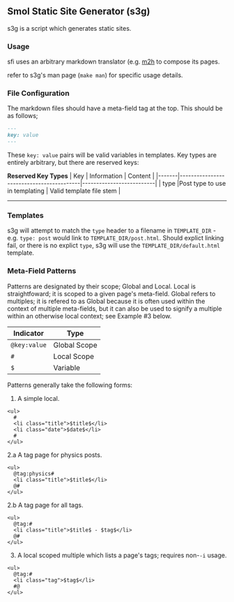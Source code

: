 Smol Static Site Generator (s3g)
----

s3g is a script which generates static sites.

### Usage

sfi uses an arbitrary markdown translator (e.g. [m2h](https://github.com/u20n/m2h) to compose its pages.

refer to s3g's man page (`make man`) for specific usage details.

### File Configuration
The markdown files should have a meta-field tag at the top. This should be as follows;

```md
---
key: value
---
```

These `key: value` pairs will be valid variables in templates. Key types are entirely arbitrary, but there are reserved keys:

**Reserved Key Types**
| Key   | Information                              | Content                  |
|-------|------------------------------------------|--------------------------|
| type  |Post type to use in templating            | Valid template file stem |

---

### Templates
s3g will attempt to match the `type` header to a filename in `TEMPLATE_DIR` - e.g. `type: post` would link to `TEMPLATE_DIR/post.html`. Should explict linking fail, or there is no explict `type`, s3g will use the `TEMPLATE_DIR/default.html` template.

### Meta-Field Patterns

Patterns are designated by their scope; Global and Local. Local is straightfoward; it is scoped to a given page's meta-field. Global refers to multiples; it is refered to as Global because it is often used within the context of multiple meta-fields, but it can also be used to signify a multiple within an otherwise local context; see Example #3 below.

| Indicator          | Type         |
|--------------------|--------------|
| `@key:value`       | Global Scope |
| `#`                | Local Scope  |
| `$`                | Variable     |

Patterns generally take the following forms:

1. A simple local.
```
<ul>
  #
  <li class="title">$title$</li>
  <li class="date">$date$</li>
  #
</ul>
```

2.a A tag page for physics posts.
```
<ul>
  @tag:physics#
  <li class="title">$title$</li>
  @#
</ul>
```

2.b A tag page for all tags.
```
<ul>
  @tag:#
  <li class="title">$title$ - $tag$</li>
  @#
</ul>
```

3. A local scoped multiple which lists a page's tags; requires non-`-i` usage. 
```
<ul>
  @tag:#
  <li class="tag">$tag$</li>
  #@
</ul>
```
